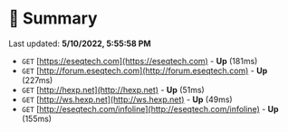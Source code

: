 # 📖 Summary
Last updated: **5/10/2022, 5:55:58 PM**

- `GET` [https://eseqtech.com](https://eseqtech.com) - **Up** (181ms)
- `GET` [http://forum.eseqtech.com](http://forum.eseqtech.com) - **Up** (227ms)
- `GET` [http://hexp.net](http://hexp.net) - **Up** (51ms)
- `GET` [http://ws.hexp.net](http://ws.hexp.net) - **Up** (49ms)
- `GET` [http://eseqtech.com/infoline](http://eseqtech.com/infoline) - **Up** (155ms)
